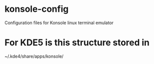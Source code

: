 # konsole-config
Configuration files for Konsole linux terminal emulator

# For KDE5 is this structure stored in 
~/.kde4/share/apps/konsole/
